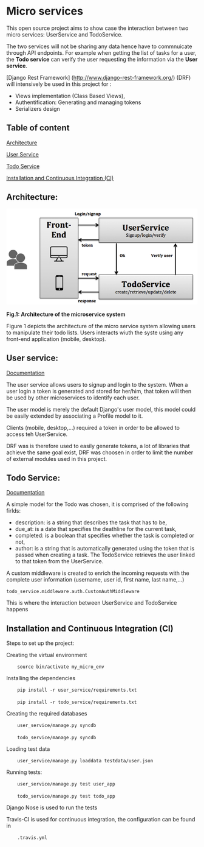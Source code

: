 # Micro services

This open source project aims to show case the interaction between two micro services: UserService and TodoService.

The two services will not be sharing any data hence have to commnuicate through API endpoints. For example when getting the list of tasks for a user, the **Todo service** can verify the user requesting the information via the **User service**.


[Django Rest Framework] (http://www.django-rest-framework.org/) (DRF) will intensively be used in this project for :

*	Views implementation (Class Based Views),
*	Authentification: Generating and managing tokens
*	Serializers design

## Table of content

[Architecture](#architecture)

[User Service](#userservice)

[Todo Service](#todoservice)

[Installation and Continuous Integration (CI)](#installation)

<a id="architecture"></a>
## Architecture:

![Architecture of teh microservice](docs/microservice_architecture.png)

 **Fig.1: Architecture of the microservice system** 

Figure 1 depicts the architecture of the micro service system allowing users to manipulate their todo lists. Users interacts wiuth the syste using any front-end application (mobile, desktop). 




<a id="userservice"></a>
## User service:

[Documentation](docs/users_api.md)

The user service allows users to signup and login to the system. When a user login a token is generated and stored for her/him, that token will then be used by other microservices to identify each user.

The user model is merely the default Django's user model, this model could be easily extended by associating a Profile model to it.

Clients (mobile, desktop,...) required a token in order to be allowed to access teh UserService. 

DRF was is therefore used to easily generate tokens, a lot of libraries that achieve the same goal exist, DRF was choosen in order to limit the number of external modules used in this project.

<a id="todoservice"></a>
## Todo Service:

[Documentation](docs/todo_api.md)

A simple model for the Todo was chosen, it is comprised of the following firlds: 

- description: is a string that describes the task that has to be, 
- due_at: is a date that specifies the deathline for the current task,
- completed: is a boolean that specifies whether the task is completed or not,
- author: is a string that is automatically generated using the token that is passed when creating a task. The TodoService retrieves the user linked to that token from the UserService.

A custom middleware is created to enrich the incoming requests with the complete user information (username, user id, first name, last name,...)

    todo_service.middleware.auth.CustomAuthMiddleware
    
This is where the interaction between UserService and TodoService happens

<a id="installation"></a>
## Installation and Continuous Integration (CI)

Steps to set up the project:

Creating the virtual environment

		source bin/activate my_micro_env

Installing the dependencies

		pip install -r user_service/requirements.txt
		
		pip install -r todo_service/requirements.txt
		

Creating the required databases

		user_service/manage.py syncdb
		
		todo_service/manage.py syncdb
		

Loading test data
		
		user_service/manage.py loaddata testdata/user.json
		
Running tests:
		
		user_service/manage.py test user_app
		
		todo_service/manage.py test todo_app
		
Django Nose is used to run the tests


Travis-CI is used for continuous integration, the configuration can be found in 

		.travis.yml
		

